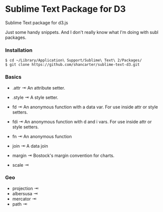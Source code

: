 Sublime Text Package for D3
===============

Sublime Text package for d3.js

Just some handy snippets. And I don't really know what I'm doing with subl packages.

### Installation

    $ cd ~/Library/Application\ Support/Sublime\ Text\ 2/Packages/
    $ git clone https://github.com/shancarter/sublime-text-d3.git

### Basics

- .attr ⇥ An attribute setter.
- .style ⇥ A style setter.

- fd ⇥ An anonymous function with a data var. For use inside attr or style setters.
- fdi ⇥ An anonymous function with d and i vars. For use inside attr or style setters.
- fn ⇥ An anonymous function

- join ⇥ A data join
- margin ⇥ Bostock's margin convention for charts.

- scale ⇥

### Geo

- projection ⇥
- albersusa ⇥
- mercator ⇥
- path ⇥
